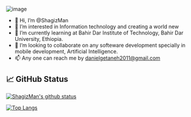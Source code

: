 ![image](https://user-images.githubusercontent.com/74586716/182465804-84b8e248-a89b-433b-bdd8-c0899bd02659.png)

- 👋 Hi, I’m @ShagizMan
- 👀 I’m interested in Information technology and creating a world new
- 🌱 I’m currently learning at Bahir Dar Institute of Technology, Bahir Dar University, Ethiopia.
- 💞️ I’m looking to collaborate on any softeware development specially in mobile development, Artificial Intelligence.
- 📫 Any one can reach me by danielgetaneh2011@gmail.com

## 📈 GitHub Status 

[![ShagizMan's github status](https://github-readme-status.vercel.app/api?username=ShagizMan)](https://github.com/ShagizMan)

[![Top Langs](https://github-readme-status.vercel.app/api/top-langs/?username=ShagizMan&layout=compact)](https://github.com/ShagizMan)

<!---
ShagizMan/ShagizMan is a ✨ special ✨ repository because its `README.md` (this file) appears on your GitHub profile.
You can click the Preview link to take a look at your changes.
--->
